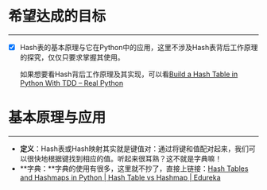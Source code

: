 # 希望达成的目标

***

*   [x] Hash表的基本原理与它在Python中的应用，这里不涉及Hash表背后工作原理的探究，仅仅只要求掌握其使用。

    如果想要看Hash背后工作原理及其实现，可以看[Build a Hash Table in Python With TDD – Real Python](https://realpython.com/python-hash-table/)

# 基本原理与应用

***

*   **定义**：Hash表或Hash映射其实就是键值对：通过将键和值配对起来，我们可以很快地根据键找到相应的值。听起来很耳熟？这不就是字典嘛！
*   \*\*字典：\*\*字典的使用有很多，这里就不抄了，直接上链接：[Hash Tables and Hashmaps in Python | Hash Table vs Hashmap | Edureka](https://www.edureka.co/blog/hash-tables-and-hashmaps-in-python/)

